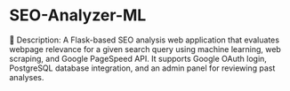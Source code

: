 # SEO-Analyzer-ML
📜 Description:  A Flask-based SEO analysis web application that evaluates webpage relevance for a given search query using machine learning, web scraping, and Google PageSpeed API. It supports Google OAuth login, PostgreSQL database integration, and an admin panel for reviewing past analyses.

